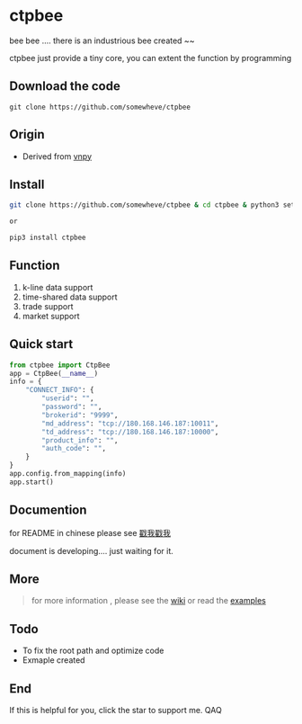 # ctpbee

bee bee .... there is an industrious bee created ~~

ctpbee just provide a tiny core, you can extent the function by programming

## Download the code 

```
git clone https://github.com/somewheve/ctpbee
```

## Origin

- Derived from [vnpy](https://github.com/vnpy/vnpy) 

## Install 
```bash
git clone https://github.com/somewheve/ctpbee & cd ctpbee & python3 setup.py install

or   

pip3 install ctpbee 
```

## Function
1. k-line data support
2. time-shared data support
3. trade support
4. market support

## Quick start 
```python
from ctpbee import CtpBee
app = CtpBee(__name__)
info = {
    "CONNECT_INFO": {
        "userid": "",
        "password": "",
        "brokerid": "9999",
        "md_address": "tcp://180.168.146.187:10011",
        "td_address": "tcp://180.168.146.187:10000",
        "product_info": "",
        "auth_code": "",
    }
}
app.config.from_mapping(info)
app.start()
```
## Documention
for README in chinese please see [戳我戳我](https://github.com/somewheve/ctpbee/blob/master/README_CN.MD)

document is developing....  just waiting for it.


## More 
> for more information , please see the [wiki](https://github.com/somewheve/ctpbee/wiki)
or  read the [examples](https://github.com/somewheve/ctpbee/blob/master/examples/app.py)


## Todo 
- To fix the root path and optimize code 
- Exmaple created
 

## End
If this is helpful for you, click the star to support me. QAQ

